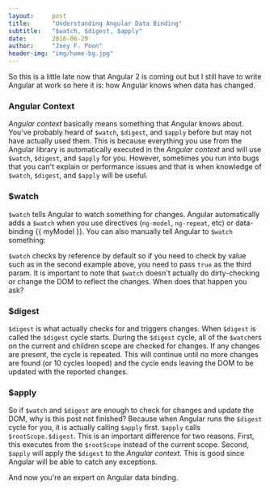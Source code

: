 ```yaml
---
layout:     post
title:      "Understanding Angular Data Binding"
subtitle:   "$watch, $digest, $apply"
date:       2016-06-29
author:     "Joey F. Poon"
header-img: "img/home-bg.jpg"
---
```

So this is a little late now that Angular 2 is coming out but I still have to write Angular at work so here it is: how Angular knows when data has changed.

### Angular Context
*Angular context* basically means something that Angular knows about. You've probably heard of `$watch`, `$digest`, and `$apply` before but may not have actually used them. This is because everything you use from the Angular library is automatically executed in the *Angular context* and will use `$watch`, `$digest`, and `$apply` for you. However, sometimes you run into bugs that you can't explain or performance issues and that is when knowledge of `$watch`, `$digest`, and `$apply` will be useful.

### $watch
`$watch` tells Angular to watch something for changes. Angular automatically adds a `$watch` when you use directives (`ng-model`, `ng-repeat`, etc) or data-binding \{\{ myModel \}\}. You can also manually tell Angular to `$watch` something:

<script src="https://gist.github.com/joeypoon/8ec148cb05ce428db9ebffe59d53dcb6.js"></script>

`$watch` checks by reference by default so if you need to check by value such as in the second example above, you need to pass `true` as the third param. It is important to note that `$watch` doesn't actually do dirty-checking or change the DOM to reflect the changes. When does that happen you ask?

### $digest
`$digest` is what actually checks for and triggers changes. When `$digest` is called the `$digest` cycle starts. During the `$digest` cycle, all of the `$watch`ers on the current and children scope are checked for changes. If any changes are present, the cycle is repeated. This will continue until no more changes are found (or 10 cycles looped) and the cycle ends leaving the DOM to be updated with the reported changes.

### $apply
So if `$watch` and `$digest` are enough to check for changes and update the DOM, why is this post not finished? Because when Angular runs the `$digest` cycle for you, it is actually calling `$apply` first. `$apply` calls `$rootScope.$digest`. This is an important difference for two reasons. First, this executes from the `$rootScope` instead of the current scope. Second, `$apply` will apply the `$digest` to the *Angular context*. This is good since Angular will be able to catch any exceptions.

And now you're an expert on Angular data binding.

